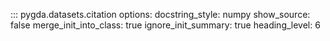 ::: pygda.datasets.citation
    options:
      docstring_style: numpy
      show_source: false
      merge_init_into_class: true
      ignore_init_summary: true
      heading_level: 6
